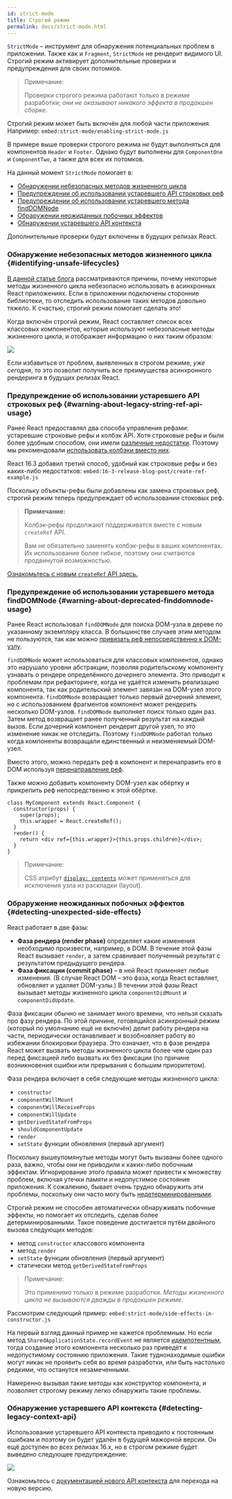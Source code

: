 ```yaml
---
id: strict-mode
title: Строгий режим
permalink: docs/strict-mode.html
---
```


`StrictMode` – инструмент для обнаружения потенциальных проблем в приложении. Также как и `Fragment`, `StrictMode` не рендерит видимого UI. Строгий режим активирует дополнительные проверки и предупреждения для своих потомков.

> Примечание:
>
> Проверки строгого режима работают только в режиме разработки; _они не оказывают никакого эффекта в продакшен сборке_.

Строгий режим может быть включён для любой части приложения. Например:
`embed:strict-mode/enabling-strict-mode.js`

В примере выше проверки строгого режима *не* будут выполняться для компонентов `Header` и `Footer`. Однако будут выполнены для `ComponentOne` и `ComponentTwo`, а также для всех их потомков.

На данный момент `StrictMode` помогает в:
* [Обнаружении небезопасных методов жизненного цикла](#identifying-unsafe-lifecycles)
* [Предупреждении об использовании устаревшего API строковых реф](#warning-about-legacy-string-ref-api-usage)
* [Предупреждении об использовании устаревшего метода findDOMNode](#warning-about-deprecated-finddomnode-usage)
* [Обраружении неожиданных побочных эффектов](#detecting-unexpected-side-effects)
* [Обнаружении устаревшего API контекста](#detecting-legacy-context-api)

Дополнительные проверки будут включены в будущих релизах React.

### Обнаружение небезопасных методов жизненного цикла {#identifying-unsafe-lifecycles}

[В данной статье блога](/blog/2018/03/27/update-on-async-rendering.html) рассматриваются причины, почему некоторые методы жизненного цикла небезопасно использовать в асинхронных React приложениях. Если в приложении подключены сторонние библиотеки, то отследить использование таких методов довольно тяжело. К счастью, строгий режим помогает сделать это!

Когда включён строгий режим, React составляет список всех классовых компонентов, которые используют небезопасные методы жизненного цикла, и отображает информацию о них таким образом:

![](../images/blog/strict-mode-unsafe-lifecycles-warning.png)

Если избавиться от проблем, выявленных в строгом режиме, _уже сегодня_, то это позволит получить все преимущества асинхронного рендеринга в будущих релизах React.

### Предупреждение об использовании устаревшего API строковых реф {#warning-about-legacy-string-ref-api-usage}

Ранее React предоставлял два способа управления рефами: устаревшие строковые рефы и колбэк API. Хотя строковые рефы и были более удобным способом, они имели [различные недостатки](https://github.com/facebook/react/issues/1373). Поэтому мы рекомендовали [использовать колбэки вместо них](/docs/refs-and-the-dom.html#legacy-api-string-refs).

React 16.3 добавил третий способ, удобный как строковые рефы и без каких-либо недостатков:
`embed:16-3-release-blog-post/create-ref-example.js`

Поскольку объекты-рефы были добавлены как замена строковых реф, строгий режим теперь предупреждает об использовании стоковых реф.

> **Примечание:**
>
> Колбэк-рефы продолжают поддерживатся вместе с новым `createRef` API.
>
> Вам не обязательно заменять колбэк-рефы в ваших компонентах. Их использование более гибкое, поэтому они считаются продвинутой возможностью.

[Ознакомьтесь с новым `createRef` API здесь.](/docs/refs-and-the-dom.html)

### Предупреждение об использовании устаревшего метода findDOMNode {#warning-about-deprecated-finddomnode-usage}

Ранее React использовал `findDOMNode` для поиска DOM-узла в дереве по указанному экземпляру класса. В большинстве случаев этим методом не пользуются, так как можно [привязать реф непосредственно к DOM-узлу](/docs/refs-and-the-dom.html#creating-refs).

`findDOMNode` может использоваться для классовых компонентов, однако это нарушало уровни абстракции, позволяя родительскому компоненту узнавать о рендере определённого дочернего элемента. Это приводит к проблемам при рефакторинге, когда не удаётся изменить реализацию компонента, так как родительский элемент завязан на DOM-узел этого компонента. `findDOMNode` возвращает только первый дочерний элемент, но с использованием фрагментов компонент может рендерить несколько DOM-узлов. `findDOMNode` выполняет поиск только один раз. Затем метод возвращает ранее полученный результат на каждый вызов. Если дочерний компонент рендерит другой узел, то это изменение никак не отследить. Поэтому `findDOMNode` работал только когда компоненты возвращали единственный и неизменяемый DOM-узел.

Вместо этого, можно передать реф в компонент и перенаправить его в DOM используя [перенаправление реф](/docs/forwarding-refs.html#forwarding-refs-to-dom-components).

Также можно добавить компоненту DOM-узел как обёртку и прикрепить реф непосредственно к этой обёртке.

```javascript{4,7}
class MyComponent extends React.Component {
  constructor(props) {
    super(props);
    this.wrapper = React.createRef();
  }
  render() {
    return <div ref={this.wrapper}>{this.props.children}</div>;
  }
}
```

> Примечание:
>
> CSS атрибут [`display: contents`](https://developer.mozilla.org/ru/docs/Web/CSS/display#display_contents) может применяться для исключения узла из раскладки (layout).

### Обраружение неожиданных побочных эффектов {#detecting-unexpected-side-effects}

React работает в две фазы:
* **Фаза рендера (render phase)** определяет какие изменения необходимо произвести, например, в DOM. В течение этой фазы React вызывает `render`, а затем сравнивает полученный результат с результатом предыдущего рендера.
* **Фаза фиксации (commit phase)** – в ней React применяет любые изменения. (В случае React DOM – это фаза, когда React вставляет, обновляет и удаляет DOM-узлы.) В течении этой фазы React вызывает методы жизненного цикла `componentDidMount` и `componentDidUpdate`.

Фаза фиксации обычно не занимает много времени, что нельзя сказать про фазу рендера. По этой причине, готовящийся асинхронный режим (который по умолчанию ещё не включён) делит работу рендера на части, периодически останавливает и возобновляет работу во избежании блокировки браузера. Это означает, что в фазе рендера React может вызвать методы жизненного цикла более чем один раз перед фиксацией либо вызвать их без фиксации (по причине возникновения ошибки или прерывания с большим приоритетом).

Фаза рендера включает в себя следующие методы жизненного цикла:
* `constructor`
* `componentWillMount`
* `componentWillReceiveProps`
* `componentWillUpdate`
* `getDerivedStateFromProps`
* `shouldComponentUpdate`
* `render`
* `setState` функции обновления (первый аргумент)

Поскольку вышеупомянутые методы могут быть вызваны более одного раза, важно, чтобы они не приводили к каких-либо побочным эффектам. Игнорирование этого правила может привести к множеству проблем, включая утечки памяти и недопустимое состояние приложения. К сожалению, бывает очень трудно обнаружить эти проблемы, поскольку они часто могу быть [недетерминированными](https://ru.wikipedia.org/wiki/%D0%94%D0%B5%D1%82%D0%B5%D1%80%D0%BC%D0%B8%D0%BD%D0%B8%D1%80%D0%BE%D0%B2%D0%B0%D0%BD%D0%BD%D1%8B%D0%B9_%D0%B0%D0%BB%D0%B3%D0%BE%D1%80%D0%B8%D1%82%D0%BC).

Строгий режим не способен автоматически обнаруживать побочные эффекты, но помогает их отследить, сделав более детерминированными. Такое поведение достигается путём двойного вызова следующих методов:

* метод `constructor` классового компонента
* метод `render`
* `setState` функции обновления (первый аргумент)
* статически метод `getDerivedStateFromProps`

> Примечание:
>
> Это применимо только в режиме разработки. _Методы жизненного цикла не вызываются дважды в продакшен режиме._

Рассмотрим следующий пример:
`embed:strict-mode/side-effects-in-constructor.js`

На первый взгляд данный пример не кажется проблемным. Но если метод `SharedApplicationState.recordEvent` не является [идемпотентным](https://ru.wikipedia.org/wiki/%D0%98%D0%B4%D0%B5%D0%BC%D0%BF%D0%BE%D1%82%D0%B5%D0%BD%D1%82%D0%BD%D0%BE%D1%81%D1%82%D1%8C#%D0%92_%D0%B8%D0%BD%D1%84%D0%BE%D1%80%D0%BC%D0%B0%D1%82%D0%B8%D0%BA%D0%B5), тогда создание этого компонента несколько раз приведёт к недопустимому состоянию приложения. Такие туднонаходимые ошибки могут никак не проявить себя во время разработки, или быть настолько редкими, что останутся незамеченными.

Намеренно вызывая такие методы как  конструктор компонента, и позволяет строгому режиму легко обнаружить такие проблемы.

### Обнаружение устаревшего API контекста {#detecting-legacy-context-api}

Использование устаревшего API контекста приводило к постоянным ошибкам и поэтому он будет удалён в будущей мажорной версии. Он ещё доступен во всех релизах 16.x, но в строгом режиме будет выведено следующее предупреждение:

![](../images/blog/warn-legacy-context-in-strict-mode.png)

Ознакомьтесь с [документацией нового API контекста](/docs/context.html) для перехода на новую версию.
